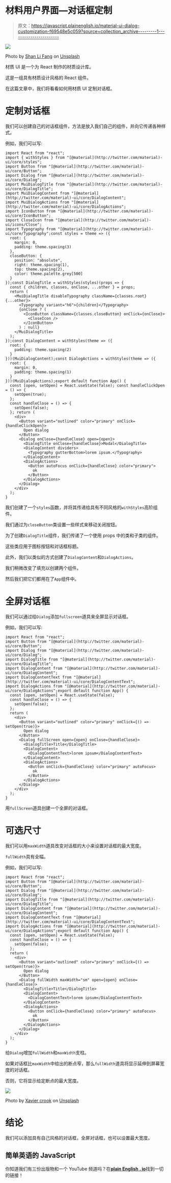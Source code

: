 # 材料用户界面—对话框定制

> 原文：<https://javascript.plainenglish.io/material-ui-dialog-customization-f69548e5c059?source=collection_archive---------1----------------------->

![](img/f770287fd24630a2b95b6db63ed7753b.png)

Photo by [Shan Li Fang](https://unsplash.com/@fangshanli?utm_source=medium&utm_medium=referral) on [Unsplash](https://unsplash.com?utm_source=medium&utm_medium=referral)

材质 UI 是一个为 React 制作的材质设计库。

这是一组具有材质设计风格的 React 组件。

在这篇文章中，我们将看看如何用材质 UI 定制对话框。

# 定制对话框

我们可以创建自己的对话框组件，方法是放入我们自己的组件，并向它传递各种样式。

例如，我们可以写:

```
import React from "react";
import { withStyles } from "[@material](http://twitter.com/material)-ui/core/styles";
import Button from "[@material](http://twitter.com/material)-ui/core/Button";
import Dialog from "[@material](http://twitter.com/material)-ui/core/Dialog";
import MuiDialogTitle from "[@material](http://twitter.com/material)-ui/core/DialogTitle";
import MuiDialogContent from "[@material](http://twitter.com/material)-ui/core/DialogContent";
import MuiDialogActions from "[@material](http://twitter.com/material)-ui/core/DialogActions";
import IconButton from "[@material](http://twitter.com/material)-ui/core/IconButton";
import CloseIcon from "[@material](http://twitter.com/material)-ui/icons/Close";
import Typography from "[@material](http://twitter.com/material)-ui/core/Typography";const styles = theme => ({
  root: {
    margin: 0,
    padding: theme.spacing(3)
  },
  closeButton: {
    position: "absolute",
    right: theme.spacing(1),
    top: theme.spacing(2),
    color: theme.palette.grey[500]
  }
});const DialogTitle = withStyles(styles)(props => {
  const { children, classes, onClose, ...other } = props;
  return (
    <MuiDialogTitle disableTypography className={classes.root} {...other}>
      <Typography variant="h6">{children}</Typography>
      {onClose ? (
        <IconButton className={classes.closeButton} onClick={onClose}>
          <CloseIcon />
        </IconButton>
      ) : null}
    </MuiDialogTitle>
  );
});const DialogContent = withStyles(theme => ({
  root: {
    padding: theme.spacing(2)
  }
}))(MuiDialogContent);const DialogActions = withStyles(theme => ({
  root: {
    margin: 0,
    padding: theme.spacing(1)
  }
}))(MuiDialogActions);export default function App() {
  const [open, setOpen] = React.useState(false); const handleClickOpen = () => {
    setOpen(true);
  };
  const handleClose = () => {
    setOpen(false);
  }; return (
    <div>
      <Button variant="outlined" color="primary" onClick={handleClickOpen}>
        Open dialog
      </Button>
      <Dialog onClose={handleClose} open={open}>
        <DialogTitle onClose={handleClose}>Modal</DialogTitle>
        <DialogContent dividers>
          <Typography gutterBottom>lorem ipsum.</Typography>
        </DialogContent>
        <DialogActions>
          <Button autoFocus onClick={handleClose} color="primary">
            ok
          </Button>
        </DialogActions>
      </Dialog>
    </div>
  );
}
```

我们创建了一个`styles`函数，并将其传递给具有不同风格的`withStyles`高阶组件。

我们通过为`closeButton`类设置一些样式来移动关闭按钮。

为了创建`DialogTitle`组件，我们传递了一个使用 props 中的类和子类的组件。

这些类应用于图标按钮和对话框标题。

此外，我们以类似的方式创建了`DialogContent`和`DialogActions`。

我们稍微改变了填充以创建两个组件。

然后我们把它们都用在了`App`组件中。

# 全屏对话框

我们可以通过给`Dialog`添加`fullscreen`道具来全屏显示对话框。

例如，我们可以写:

```
import React from "react";
import Button from "[@material](http://twitter.com/material)-ui/core/Button";
import Dialog from "[@material](http://twitter.com/material)-ui/core/Dialog";
import DialogTitle from "[@material](http://twitter.com/material)-ui/core/DialogTitle";
import DialogContent from "[@material](http://twitter.com/material)-ui/core/DialogContent";
import DialogContentText from "[@material](http://twitter.com/material)-ui/core/DialogContentText";
import DialogActions from "[@material](http://twitter.com/material)-ui/core/DialogActions";export default function App() {
  const [open, setOpen] = React.useState(false);
  const handleClose = () => {
    setOpen(false);
  };
  return (
    <div>
      <Button variant="outlined" color="primary" onClick={() => setOpen(true)}>
        Open dialog
      </Button>
      <Dialog fullScreen open={open} onClose={handleClose}>
        <DialogTitle>Title</DialogTitle>
        <DialogContent>
          <DialogContentText>lorem ipsum</DialogContentText>
        </DialogContent>
        <DialogActions>
          <Button onClick={handleClose} color="primary" autoFocus>
            ok
          </Button>
        </DialogActions>
      </Dialog>
    </div>
  );
}
```

用`fullScreen`道具创建一个全屏的对话框。

# 可选尺寸

我们可以用`maxWidth`道具改变对话框的大小来设置对话框的最大宽度。

`fullWidth`具有全幅。

例如，我们可以写:

```
import React from "react";
import Button from "[@material](http://twitter.com/material)-ui/core/Button";
import Dialog from "[@material](http://twitter.com/material)-ui/core/Dialog";
import DialogTitle from "[@material](http://twitter.com/material)-ui/core/DialogTitle";
import DialogContent from "[@material](http://twitter.com/material)-ui/core/DialogContent";
import DialogContentText from "[@material](http://twitter.com/material)-ui/core/DialogContentText";
import DialogActions from "[@material](http://twitter.com/material)-ui/core/DialogActions";export default function App() {
  const [open, setOpen] = React.useState(false);
  const handleClose = () => {
    setOpen(false);
  };
  return (
    <div>
      <Button variant="outlined" color="primary" onClick={() => setOpen(true)}>
        Open dialog
      </Button>
      <Dialog fullWidth maxWidth="sm" open={open} onClose={handleClose}>
        <DialogTitle>Title</DialogTitle>
        <DialogContent>
          <DialogContentText>lorem ipsum</DialogContentText>
        </DialogContent>
        <DialogActions>
          <Button onClick={handleClose} color="primary" autoFocus>
            ok
          </Button>
        </DialogActions>
      </Dialog>
    </div>
  );
}
```

给`Dialog`增加`fullWidth`和`maxWidth`支柱。

如果对话框比`maxWidth`中给出的断点窄，那么`fullWidth`道具将显示延伸到屏幕宽度的对话框。

否则，它将显示给定断点的最大宽度。

![](img/0cc2c7b5aa666dd1fb00a2abe06510a7.png)

Photo by [Xavier crook](https://unsplash.com/@profxavier26?utm_source=medium&utm_medium=referral) on [Unsplash](https://unsplash.com?utm_source=medium&utm_medium=referral)

# 结论

我们可以添加具有自己风格的对话框，全屏对话框，也可以设置最大宽度。

## **简单英语的 JavaScript**

你知道我们有三份出版物和一个 YouTube 频道吗？在[**plain English . io**](https://plainenglish.io/)找到一切的链接！